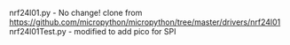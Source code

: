nrf24l01.py - No change! clone from https://github.com/micropython/micropython/tree/master/drivers/nrf24l01<br>
nrf24l01Test.py - modified to add pico for SPI
